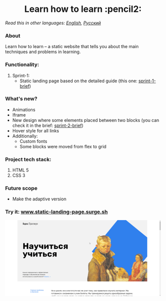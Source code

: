 <h1 align="center">Learn how to learn :pencil2:</h1>

*Read this in other languages: [English](README.md), [Русский](README.ru.md)*

### About
Learn how to learn &ndash; a static website that tells you about the main techniques and problems in learning.
### Functionality: 
1. Sprint-1:
    * Static landing page based on the detailed guide (this one: [sprint-1-brief](./sprint-1/sprint-1-brief.pdf)) 
### What's new?
  * Animations
  * Iframe
  * New design where some elements placed between two blocks (you can check it in the brief: [sprint-2-brief](sprint-2/sprint-2-brief.pdf))
  * Hover style for all links
  * Additionally:
      * Custom fonts
      * Some blocks were moved from flex to grid 

### Project tech stack:
1. HTML 5
2. CSS 3
### Future scope
   * Make the adaptive version
### Try it: www.static-landing-page.surge.sh

<img src="https://github.com/quis0/my-portfolio/blob/master/images/sprint-2-example.gif" alt="" >
